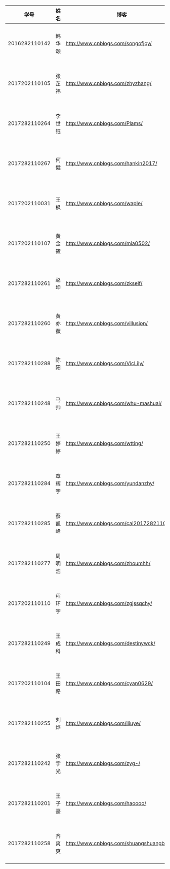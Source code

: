 |学号|姓名|博客|Repo|团队|
|---|---|---|---|---|
|2016282110142|韩华颂|http://www.cnblogs.com/songofjoy/|https://coding.net/u/songofjoy|暂时不用填|
|2017202110105|张芷祎|http://www.cnblogs.com/zhyzhang/|https://coding.net/u/sete|暂时不用填|
|2017282110264|李世钰|http://www.cnblogs.com/Plams/|https://coding.net/u/plams|暂时不用填|
|2017282110267|何健|http://www.cnblogs.com/hankin2017/|https://coding.net/u/hankin2017|暂时不用填|
|2017202110031|王枫|http://www.cnblogs.com/waple/|https://coding.net/u/waple|暂时不用填|
|2017202110107|黄金筱|http://www.cnblogs.com/mia0502/|https://coding.net/u/mia0502|暂时不用填|
|2017282110261|赵坤|http://www.cnblogs.com/zkself/|https://coding.net/u/zkself|暂时不用填|
|2017282110260|黄亦薇|http://www.cnblogs.com/villusion/|https://coding.net/u/hyw1995|暂时不用填|
|2017282110288|陈阳|http://www.cnblogs.com/VicLily/|https://coding.net/u/VicLily|暂时不用填|
|2017282110248|马帅|http://www.cnblogs.com/whu-mashuai/|https://coding.net/u/whu_mashuai|暂时不用填|
|2017282110250|王婷婷|http://www.cnblogs.com/wtting/|https://coding.net/u/Wtting|暂时不用填|
|2017282110284|章辉宇|http://www.cnblogs.com/yundanzhy/|https://coding.net/u/zhy267671|暂时不用填|
|2017282110285|蔡凯峰|http://www.cnblogs.com/cai2017282110285/|https://coding.net/u/c2017282110285|暂时不用填|
|2017282110277|周明浩|http://www.cnblogs.com/zhoumhh/|https://coding.net/u/zhoumhh|暂时不用填|
|2017202110110|程环宇|http://www.cnblogs.com/zgjssqchy/|https://coding.net/u/zgjssqchy|暂时不用填|
|2017282110249|王成科|http://www.cnblogs.com/destinywck/|https://coding.net/u/Destinywck|暂时不用填|
|2017202110104|王田路|http://www.cnblogs.com/cyan0629/|https://coding.net/u/Cyannn|暂时不用填|
|2017282110255|刘烨|http://www.cnblogs.com/lliuye/|https://coding.net/u/LLLiuye|暂时不用填|
|2017282110242|张宇光|http://www.cnblogs.com/zyg-/|https://coding.net/u/zyg_one-cat|暂时不用填|
|2017282110201|王子豪|http://www.cnblogs.com/haoooo/|https://coding.net/u/Deanq|暂时不用填|
|2017282110258|齐爽爽|http://www.cnblogs.com/shuangshuangblog/|https://coding.net/u/shuangshuangcoding|暂时不用填|
